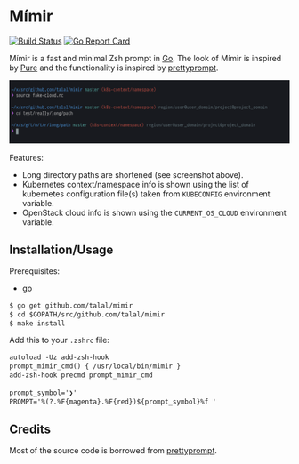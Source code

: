 # Mímir

[![Build Status](https://travis-ci.org/talal/mimir.svg?branch=master)](https://travis-ci.org/talal/mimir) [![Go Report Card](https://goreportcard.com/badge/github.com/talal/mimir)](https://goreportcard.com/report/github.com/talal/mimir)

Mímir is a fast and minimal Zsh prompt in [Go](https://golang.org). The look of Mímir is inspired by [Pure](https://github.com/sindresorhus/pure) and the functionality is inspired by [prettyprompt](https://github.com/majewsky/gofu#prettyprompt).

![screenshot](./screenshot.png)

Features:
- Long directory paths are shortened (see screenshot above).
- Kubernetes context/namespace info is shown using the list of kubernetes configuration file(s) taken from `KUBECONFIG` environment variable.
- OpenStack cloud info is shown using the `CURRENT_OS_CLOUD` environment variable.

## Installation/Usage

Prerequisites:
- go

```
$ go get github.com/talal/mimir
$ cd $GOPATH/src/github.com/talal/mimir
$ make install
```

Add this to your `.zshrc` file:

```
autoload -Uz add-zsh-hook
prompt_mimir_cmd() { /usr/local/bin/mimir }
add-zsh-hook precmd prompt_mimir_cmd

prompt_symbol='❯'
PROMPT='%(?.%F{magenta}.%F{red})${prompt_symbol}%f '
```

## Credits

Most of the source code is borrowed from [prettyprompt](https://github.com/majewsky/gofu#prettyprompt).
